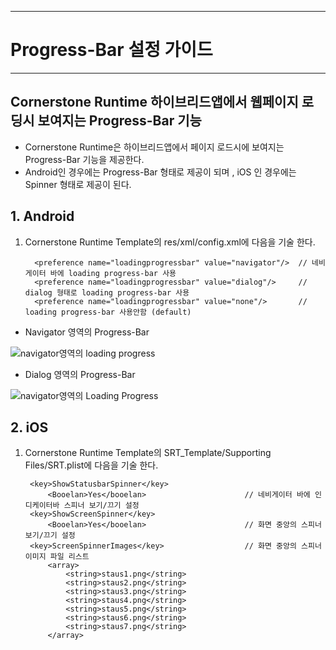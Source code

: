<!--
{
	"id": 6605 ,
	
	"title": "Progress-Bar 설정 가이드",
	"outline": "Cornerstone Runtime 하이브리드앱에서 웹페이지 로딩시 보여지는 ProgressBar 기능을 제공한다.",
	
	"tags" : ["runtime"],
	"order": [6, 6 , 5],
	"thumbnail": "6.2.00.android.png"
}
-->

-------------------

# Progress-Bar 설정 가이드

-------------------

## Cornerstone Runtime 하이브리드앱에서 웹페이지 로딩시 보여지는 Progress-Bar 기능

 - Cornerstone Runtime은 하이브리드앱에서 페이지 로드시에 보여지는 Progress-Bar 기능을 제공한다. 
 - Android인 경우에는 Progress-Bar 형태로 제공이 되며 , iOS 인 경우에는 Spinner 형태로 제공이 된다. 

## 1. Android ##

1) Cornerstone Runtime Template의 res/xml/config.xml에 다음을 기술 한다. 

		 <preference name="loadingprogressbar" value="navigator"/>  // 네비게이터 바에 loading progress-bar 사용
		 <preference name="loadingprogressbar" value="dialog"/> 	// dialog 형태로 loading progress-bar 사용 
		 <preference name="loadingprogressbar" value="none"/> 		// loading progress-bar 사용안함 (default) 

- Navigator 영역의 Progress-Bar

![navigator영역의 loading progress](./images/loading-bar.png)

- Dialog 영역의 Progress-Bar

![navigator영역의 Loading Progress](./images/loading-dialog.png)

## 2. iOS ##

1) Cornerstone Runtime Template의 SRT_Template/Supporting Files/SRT.plist에 다음을 기술 한다.

		<key>ShowStatusbarSpinner</key>
		 	<Booelan>Yes</booelan>						// 네비게이터 바에 인디케이터바 스피너 보기/끄기 설정
		<key>ShowScreenSpinner</key>
		 	<Booelan>Yes</booelan>						// 화면 중앙의 스피너 보기/끄기 설정
		<key>ScreenSpinnerImages</key>					// 화면 중앙의 스피너 이미지 파일 리스트
		 	<array>
		  		<string>staus1.png</string>	
				<string>staus2.png</string>	
				<string>staus3.png</string>	
				<string>staus4.png</string>	
				<string>staus5.png</string>	
				<string>staus6.png</string>	
				<string>staus7.png</string>	
		 	</array>

